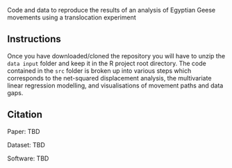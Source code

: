 Code and data to reproduce the results of an analysis of Egyptian Geese movements using a translocation experiment

## Instructions

Once you have downloaded/cloned the repository you will have to unzip the `data input` folder and keep it in the R project root directory. The code contained in the `src` folder is broken up into various steps which corresponds to the net-squared displacement analysis, the multivariate linear regression modelling, and visualisations of movement paths and data gaps.

## Citation 

Paper: TBD

Dataset: TBD

Software: TBD
